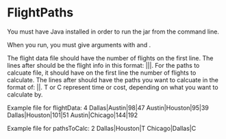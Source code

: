 # FlightPaths

You must have Java installed in order to run the jar from the command line.

When you run, you must give arguments with <flightData> and <pathsToCalc>.

The flight data file should have the number of flights on the first line. The lines after should be the flight info in this format: <source>|<destination>|<cost>|<time>.
For the paths to calcuate file, it should have on the first line the number of flights to calculate. The lines after should have the paths you want to calcuate in the format of: <source>|<destination>|<T or C>.
T or C represent time or cost, depending on what you want to calculate by.

Example file for flightData:
4
Dallas|Austin|98|47
Austin|Houston|95|39
Dallas|Houston|101|51
Austin|Chicago|144|192

Example file for pathsToCalc:
2
Dallas|Houston|T
Chicago|Dallas|C
